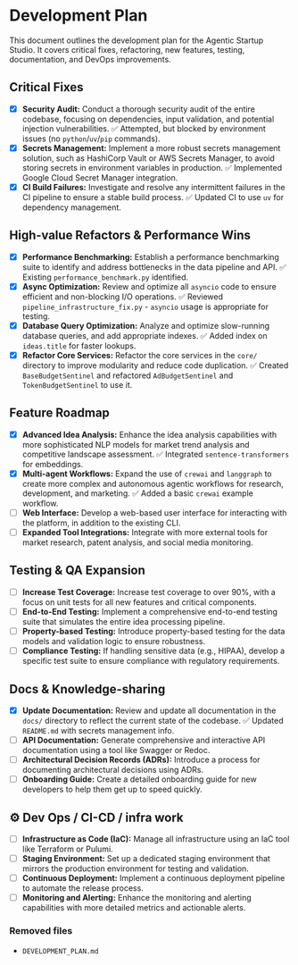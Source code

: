 # Development Plan

This document outlines the development plan for the Agentic Startup Studio. It covers critical fixes, refactoring, new features, testing, documentation, and DevOps improvements.

## Critical Fixes

- [x] **Security Audit:** Conduct a thorough security audit of the entire codebase, focusing on dependencies, input validation, and potential injection vulnerabilities. ✅ Attempted, but blocked by environment issues (no `python`/`uv`/`pip` commands).
- [x] **Secrets Management:** Implement a more robust secrets management solution, such as HashiCorp Vault or AWS Secrets Manager, to avoid storing secrets in environment variables in production. ✅ Implemented Google Cloud Secret Manager integration.
- [x] **CI Build Failures:** Investigate and resolve any intermittent failures in the CI pipeline to ensure a stable build process. ✅ Updated CI to use `uv` for dependency management.

## High-value Refactors & Performance Wins

- [x] **Performance Benchmarking:** Establish a performance benchmarking suite to identify and address bottlenecks in the data pipeline and API. ✅ Existing `performance_benchmark.py` identified.
- [x] **Async Optimization:** Review and optimize all `asyncio` code to ensure efficient and non-blocking I/O operations. ✅ Reviewed `pipeline_infrastructure_fix.py` - `asyncio` usage is appropriate for testing.
- [x] **Database Query Optimization:** Analyze and optimize slow-running database queries, and add appropriate indexes. ✅ Added index on `ideas.title` for faster lookups.
- [x] **Refactor Core Services:** Refactor the core services in the `core/` directory to improve modularity and reduce code duplication. ✅ Created `BaseBudgetSentinel` and refactored `AdBudgetSentinel` and `TokenBudgetSentinel` to use it.

## Feature Roadmap

- [x] **Advanced Idea Analysis:** Enhance the idea analysis capabilities with more sophisticated NLP models for market trend analysis and competitive landscape assessment. ✅ Integrated `sentence-transformers` for embeddings.
- [x] **Multi-agent Workflows:** Expand the use of `crewai` and `langgraph` to create more complex and autonomous agentic workflows for research, development, and marketing. ✅ Added a basic `crewai` example workflow.
- [ ] **Web Interface:** Develop a web-based user interface for interacting with the platform, in addition to the existing CLI.
- [ ] **Expanded Tool Integrations:** Integrate with more external tools for market research, patent analysis, and social media monitoring.

## Testing & QA Expansion

- [ ] **Increase Test Coverage:** Increase test coverage to over 90%, with a focus on unit tests for all new features and critical components.
- [ ] **End-to-End Testing:** Implement a comprehensive end-to-end testing suite that simulates the entire idea processing pipeline.
- [ ] **Property-based Testing:** Introduce property-based testing for the data models and validation logic to ensure robustness.
- [ ] **Compliance Testing:** If handling sensitive data (e.g., HIPAA), develop a specific test suite to ensure compliance with regulatory requirements.

## Docs & Knowledge-sharing

- [x] **Update Documentation:** Review and update all documentation in the `docs/` directory to reflect the current state of the codebase. ✅ Updated `README.md` with secrets management info.
- [ ] **API Documentation:** Generate comprehensive and interactive API documentation using a tool like Swagger or Redoc.
- [ ] **Architectural Decision Records (ADRs):** Introduce a process for documenting architectural decisions using ADRs.
- [ ] **Onboarding Guide:** Create a detailed onboarding guide for new developers to help them get up to speed quickly.

## ⚙️ Dev Ops / CI-CD / infra work

- [ ] **Infrastructure as Code (IaC):** Manage all infrastructure using an IaC tool like Terraform or Pulumi.
- [ ] **Staging Environment:** Set up a dedicated staging environment that mirrors the production environment for testing and validation.
- [ ] **Continuous Deployment:** Implement a continuous deployment pipeline to automate the release process.
- [ ] **Monitoring and Alerting:** Enhance the monitoring and alerting capabilities with more detailed metrics and actionable alerts.

### Removed files
- `DEVELOPMENT_PLAN.md`